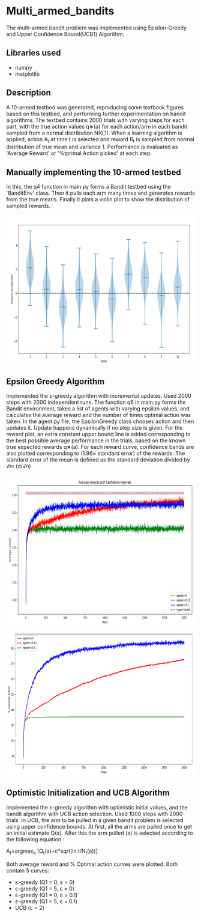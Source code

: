 # Multi_armed_bandits

The multi-armed bandit problem was implemented using Epsilon-Greedy and Upper Confidence Bound(UCB1) Algorithm.

## Libraries used
- numpy
- matplotlib

## Description
A 10-armed testbed was generated, reproducing some textbook figures based on this testbed, and performing further experimentation on bandit algorithms. The testbed contains 2000 trials with varying steps for each part, with the true action values q∗(a) for each action/arm in each bandit sampled from a normal distribution N(0,1). When a learning algorithm is applied, action A<sub>t</sub> at time t is selected and reward R<sub>t</sub> is sampled from normal distribution of true mean and variance 1. Performance is evaluated as 'Average Reward' or '%tprimal Action picked' at each step.

## Manually implementing the 10-armed testbed
In this, the q4 function in main.py forms a Bandit testbed using the 'BanditEnv' class. Then it pulls each arm many times and generates rewards from the true means. Finally it plots a violin plot to show the distribution of sampled rewards.

<img src="Images/Reward_distribution.png" alt="Dataset" width="700" height="400">

## Epsilon Greedy Algorithm
Implemented the ε-greedy algorithm with incremental updates. Used 2000 steps with 2000 independent runs. The function q6 in main.py forms the Bandit environment, takes a list of agents with varying epsilon values, and calculates the average reward and the number of times optimal action was taken. In the agent.py file, the EpsilonGreedy class chooses action and then updates it. Update happens dynamically if no step size is given. For the reward plot, an extra constant upper bound line is added corresponding to the best possible average performance in the trials, based on the known true expected rewards q∗(a). 
For each reward curve, confidence bands are also plotted corresponding to (1.96× standard error) of the rewards. The standard error of the mean is defined as the standard deviation divided by √n: (σ/√n)

<img src="Images/e-greedy_reward.png" width="700" height="400">
<img src="Images/e-greedy-action.png" width="700" height="400">

## Optimistic Initialization and UCB Algorithm
Implemented the ε-greedy algorithm with optimistic initial values, and the bandit algorithm with UCB action selection. Used 1000 steps with 2000 trials. In UCB, the arm to be pulled in a given bandit problem is selected using upper confidence bounds. At first, all the arms are pulled once to get an initial estimate Q(a). After this the arm pulled (a) is selected according to the following equation :

A<sub>t</sub>=argmax<sub>a</sub> [Q<sub>t</sub>(a)+c*sqrt(ln t/N<sub>t</sub>(a))] 

Both average reward and % Optimal action curves were plotted. Both contain 5 curves:
- ε-greedy (Q1 = 0, ε = 0)
- ε-greedy (Q1 = 5, ε = 0)
- ε-greedy (Q1 = 0, ε = 0.1)
- ε-greedy (Q1 = 5, ε = 0.1)
- UCB (c = 2)

 
